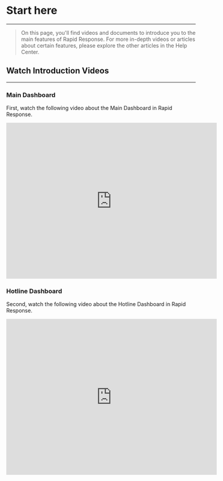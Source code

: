 # Start here
***

> On this page, you'll find videos and documents to introduce you to the main features of Rapid Response. For more in-depth videos or articles about certain features, please explore the other articles in the Help Center.



## Watch Introduction Videos
***

### Main Dashboard
First, watch the following video about the Main Dashboard in Rapid Response.

<iframe src="https://www.youtube.com/embed/f6EVq4SPi9I" allow="accelerometer; autoplay; encrypted-media; gyroscope; picture-in-picture" allowfullscreen="" width="560" height="415" frameborder="0" class="px-8"></iframe>


### Hotline Dashboard
Second, watch the following video about the Hotline Dashboard in Rapid Response.

<iframe src="https://www.youtube.com/embed/GAWeZJKTNlI" allow="accelerometer; autoplay; encrypted-media; gyroscope; picture-in-picture" allowfullscreen="" width="560" height="415" frameborder="0" class="px-8">
</iframe>



